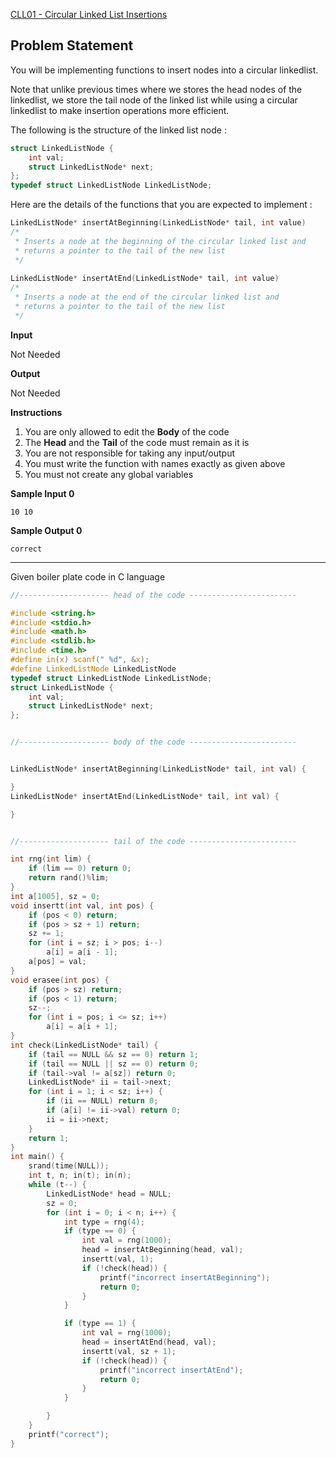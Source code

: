 [CLL01 - Circular Linked List Insertions](https://www.hackerrank.com/contests/may-jun-2023-ccc-lbrce-coding-practice-open/challenges/cll01-circular-linked-list-insertions)

**Problem Statement**
---
You will be implementing functions to insert nodes into a circular linkedlist.

Note that unlike previous times where we stores the head nodes of the linkedlist, we store the tail node of the linked list while using a circular linkedlist to make insertion operations more efficient.

The following is the structure of the linked list node :

```C
struct LinkedListNode {
	int val;
    struct LinkedListNode* next;
};
typedef struct LinkedListNode LinkedListNode;
```

Here are the details of the functions that you are expected to implement :

```C
LinkedListNode* insertAtBeginning(LinkedListNode* tail, int value)
/* 
 * Inserts a node at the beginning of the circular linked list and
 * returns a pointer to the tail of the new list
 */
 
LinkedListNode* insertAtEnd(LinkedListNode* tail, int value)
/*
 * Inserts a node at the end of the circular linked list and
 * returns a pointer to the tail of the new list
 */
```

**Input**

Not Needed

**Output**

Not Needed

**Instructions**

1. You are only allowed to edit the **Body** of the code
2. The **Head** and the **Tail** of the code must remain as it is
3. You are not responsible for taking any input/output
4. You must write the function with names exactly as given above
5. You must not create any global variables

**Sample Input 0**

```
10 10
```

**Sample Output 0**

```
correct
```

---

Given boiler plate code in C language

```C
//-------------------- head of the code ------------------------

#include <string.h>
#include <stdio.h>
#include <math.h>
#include <stdlib.h>
#include <time.h>
#define in(x) scanf(" %d", &x);
#define LinkedListNode LinkedListNode
typedef struct LinkedListNode LinkedListNode;
struct LinkedListNode {
	int val;
	struct LinkedListNode* next;
};


//-------------------- body of the code ------------------------


LinkedListNode* insertAtBeginning(LinkedListNode* tail, int val) {

}
LinkedListNode* insertAtEnd(LinkedListNode* tail, int val) {

}


//-------------------- tail of the code ------------------------

int rng(int lim) {
	if (lim == 0) return 0;
	return rand()%lim;
}
int a[1005], sz = 0;
void insertt(int val, int pos) {
	if (pos < 0) return;
	if (pos > sz + 1) return;
	sz += 1;
	for (int i = sz; i > pos; i--)
		a[i] = a[i - 1];
	a[pos] = val;
}
void erasee(int pos) {
	if (pos > sz) return;
	if (pos < 1) return;
	sz--;
	for (int i = pos; i <= sz; i++)
		a[i] = a[i + 1];
}
int check(LinkedListNode* tail) {
	if (tail == NULL && sz == 0) return 1;
	if (tail == NULL || sz == 0) return 0;
	if (tail->val != a[sz]) return 0;
	LinkedListNode* ii = tail->next;
	for (int i = 1; i < sz; i++) {
		if (ii == NULL) return 0;
		if (a[i] != ii->val) return 0;
		ii = ii->next;
	}
	return 1;
}
int main() {
	srand(time(NULL));
	int t, n; in(t); in(n);
	while (t--) {
		LinkedListNode* head = NULL;
		sz = 0;
		for (int i = 0; i < n; i++) {
			int type = rng(4);
			if (type == 0) {
				int val = rng(1000);
				head = insertAtBeginning(head, val);
				insertt(val, 1);
				if (!check(head)) {
					printf("incorrect insertAtBeginning");
					return 0;
				}
			}

			if (type == 1) {
				int val = rng(1000);
				head = insertAtEnd(head, val);
				insertt(val, sz + 1);
				if (!check(head)) {
					printf("incorrect insertAtEnd");
					return 0;
				}
			}

		}
	}
	printf("correct");
}
```